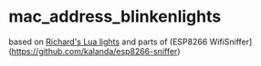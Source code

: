 # mac_address_blinkenlights
based on [Richard's Lua lights](https://github.com/jarkman/mac_address_blinkenlights/blob/master/mac_address_ropelights.lua) and parts of (ESP8266 WifiSniffer](https://github.com/kalanda/esp8266-sniffer)
